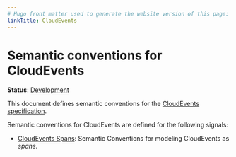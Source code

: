 ```yaml
---
# Hugo front matter used to generate the website version of this page:
linkTitle: CloudEvents
---
```


# Semantic conventions for CloudEvents

**Status**: [Development][DocumentStatus]

This document defines semantic conventions for the [CloudEvents specification](https://github.com/cloudevents/spec/blob/v1.0.2/cloudevents/spec.md#overview).

Semantic conventions for CloudEvents are defined for the following signals:

- [CloudEvents Spans](cloudevents-spans.md): Semantic Conventions for modeling CloudEvents as _spans_.

[DocumentStatus]: https://opentelemetry.io/docs/specs/otel/document-status
